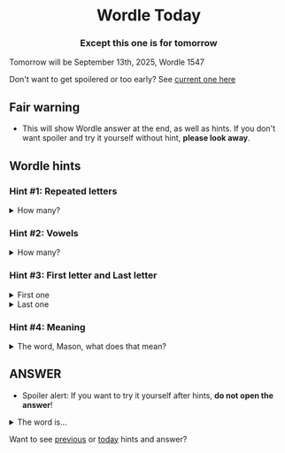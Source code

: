 <h1 align="center">
Wordle Today
</h1>

<h3 align="center">
Except this one is for tomorrow
</h3>

Tomorrow will be September 13th, 2025, Wordle 1547

Don't want to get spoilered or too early? See [current one here](README.md)

## Fair warning
- This will show Wordle answer at the end, as well as hints. If you don't want spoiler and try it yourself without hint, **please look away**.

## Wordle hints

### Hint #1: Repeated letters
<details>
  <summary>How many?</summary>
  Zero repeated letters.
</details>

### Hint #2: Vowels
<details>
  <summary>How many?</summary>
  There are 2 vowels. 
</details>

### Hint #3: First letter and Last letter
<details>
  <summary>First one</summary>
  Begins with the letter "N"
</details>
<details>
  <summary>Last one</summary>
  Ends with the letter "R"
</details>

### Hint #4: Meaning
<details>
  <summary>The word, Mason, what does that mean?</summary>
  The point of the celestial sphere, directly opposite the zenith; inferior pole of the horizon; point of the celestial sphere directly under the place of observation.
</details>

## ANSWER
- Spoiler alert: If you want to try it yourself after hints, **do not open the answer**!

<details>
  <summary>The word is...</summary>
  NADIR
</details>

Want to see [previous](PREVIOUS.md) or [today](README.md) hints and answer?